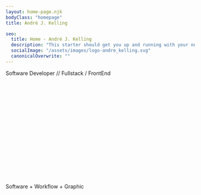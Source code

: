 ```yaml
---
layout: home-page.njk
bodyClass: "homepage"
title: André J. Kelling

seo:
  title: Home - André J. Kelling
  description: "This starter should get you up and running with your new favorite static site generator Metalsmith"
  socialImage: "/assets/images/logo-andre_kelling.svg"
  canonicalOverwrite: ""
---
```


<p>Software Developer // Fullstack / FrontEnd</p>
<style>
  @keyframes cycle {
    0%  { top:0; }
    5%  { top:0; }
    25% { top:0; opacity:1; z-index:0; }
    30% { top:78px; opacity:0; z-index:0; }
    50% { top:-157px; opacity:0; z-index:-1; }
    90% { top:-157px; opacity:0; z-index:0; }
    85% { top:-157px; opacity:0; }
    90%{ top:0; opacity:1; }
    100%{ top:0; opacity:1; }

  }
  @keyframes cycletwo {
    0%  { top:-157px; opacity:0; }
    25% { top:-157px; opacity:0; }
    30% { top:0; opacity:1; }
    35% { top:0; opacity:1; }
    55% { top:0; opacity:1; z-index:0; }
    60% { top:78px; opacity:0; z-index:0; }
    65% { top:-157px; opacity:0; z-index:-1; }
    100%{ top:-157px; opacity:0; z-index:-1; }
  }
  @keyframes cyclethree {
    0%  { top:-157px; opacity:0; }
    55% { top:-157px; opacity:0; }
    60% { top:0; opacity:1; }
    65% { top:0; opacity:1; }
    85% { top:0; opacity:1; }
    90% { top:78px; opacity:0; z-index:0; }
    95% { top:-157px; opacity:0; z-index:-1; }
    100%{ top:-157px; opacity:0; z-index:-1; }
  }
  .quotesslider {
    position:relative;
    margin: 4rem auto;
  }
  .mask {
    overflow:hidden;
    height:157px;
  }
  .quotesslider ul {
    position:relative;
    margin: 0;
    padding: 0;
  }
  .quotesslider li {
    width: 100%;
    position:absolute;
    top:-157px;
    list-style:none;
  }

  .quotesslider li.firstanimation {
    animation:cycle 20s linear infinite;
  }
  .quotesslider li.secondanimation {
    animation:cycletwo 20s linear infinite;
  }
  .quotesslider li.thirdanimation {
    animation:cyclethree 20s linear infinite;
  }
</style>
<div class="quotesslider">
  <div class="mask">
    <ul>
      <li class="firstanimation">
        <blockquote>
          The smallest possible changes.
        </blockquote>
      </li>
      <li class="secondanimation">
        <blockquote>
          Get clear goals, create tasks and work them down.
        </blockquote>
      </li>
      <li class="thirdanimation">
        <blockquote>
          Parachuting on Website Island and digging into Code Mountain.
        </blockquote>
      </li>
    </ul>
  </div>
</div>
<p>Software + Workflow + Graphic</p>
